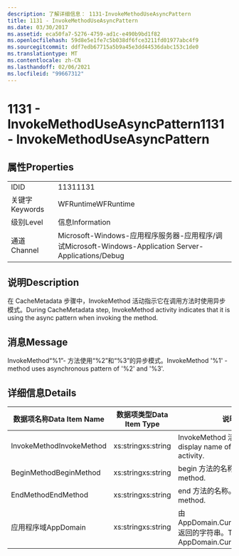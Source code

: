 ```yaml
---
description: 了解详细信息： 1131-InvokeMethodUseAsyncPattern
title: 1131 - InvokeMethodUseAsyncPattern
ms.date: 03/30/2017
ms.assetid: eca50fa7-5276-4759-ad1c-e490b9bd1f82
ms.openlocfilehash: 59d8e5e1fe7c5b038df6fce3211fd01977abc4f9
ms.sourcegitcommit: ddf7edb67715a5b9a45e3dd44536dabc153c1de0
ms.translationtype: MT
ms.contentlocale: zh-CN
ms.lasthandoff: 02/06/2021
ms.locfileid: "99667312"
---
```

# <a name="1131---invokemethoduseasyncpattern"></a><span data-ttu-id="83d63-103">1131 - InvokeMethodUseAsyncPattern</span><span class="sxs-lookup"><span data-stu-id="83d63-103">1131 - InvokeMethodUseAsyncPattern</span></span>

## <a name="properties"></a><span data-ttu-id="83d63-104">属性</span><span class="sxs-lookup"><span data-stu-id="83d63-104">Properties</span></span>  
  
|||  
|-|-|  
|<span data-ttu-id="83d63-105">ID</span><span class="sxs-lookup"><span data-stu-id="83d63-105">ID</span></span>|<span data-ttu-id="83d63-106">1131</span><span class="sxs-lookup"><span data-stu-id="83d63-106">1131</span></span>|  
|<span data-ttu-id="83d63-107">关键字</span><span class="sxs-lookup"><span data-stu-id="83d63-107">Keywords</span></span>|<span data-ttu-id="83d63-108">WFRuntime</span><span class="sxs-lookup"><span data-stu-id="83d63-108">WFRuntime</span></span>|  
|<span data-ttu-id="83d63-109">级别</span><span class="sxs-lookup"><span data-stu-id="83d63-109">Level</span></span>|<span data-ttu-id="83d63-110">信息</span><span class="sxs-lookup"><span data-stu-id="83d63-110">Information</span></span>|  
|<span data-ttu-id="83d63-111">通道</span><span class="sxs-lookup"><span data-stu-id="83d63-111">Channel</span></span>|<span data-ttu-id="83d63-112">Microsoft-Windows-应用程序服务器-应用程序/调试</span><span class="sxs-lookup"><span data-stu-id="83d63-112">Microsoft-Windows-Application Server-Applications/Debug</span></span>|  
  
## <a name="description"></a><span data-ttu-id="83d63-113">说明</span><span class="sxs-lookup"><span data-stu-id="83d63-113">Description</span></span>  

 <span data-ttu-id="83d63-114">在 CacheMetadata 步骤中，InvokeMethod 活动指示它在调用方法时使用异步模式。</span><span class="sxs-lookup"><span data-stu-id="83d63-114">During CacheMetadata step, InvokeMethod activity indicates that it is using the async pattern when invoking the method.</span></span>  
  
## <a name="message"></a><span data-ttu-id="83d63-115">消息</span><span class="sxs-lookup"><span data-stu-id="83d63-115">Message</span></span>  

 <span data-ttu-id="83d63-116">InvokeMethod“%1”- 方法使用“%2”和“%3”的异步模式。</span><span class="sxs-lookup"><span data-stu-id="83d63-116">InvokeMethod '%1' - method uses asynchronous pattern of '%2' and '%3'.</span></span>  
  
## <a name="details"></a><span data-ttu-id="83d63-117">详细信息</span><span class="sxs-lookup"><span data-stu-id="83d63-117">Details</span></span>  
  
|<span data-ttu-id="83d63-118">数据项名称</span><span class="sxs-lookup"><span data-stu-id="83d63-118">Data Item Name</span></span>|<span data-ttu-id="83d63-119">数据项类型</span><span class="sxs-lookup"><span data-stu-id="83d63-119">Data Item Type</span></span>|<span data-ttu-id="83d63-120">说明</span><span class="sxs-lookup"><span data-stu-id="83d63-120">Description</span></span>|  
|--------------------|--------------------|-----------------|  
|<span data-ttu-id="83d63-121">InvokeMethod</span><span class="sxs-lookup"><span data-stu-id="83d63-121">InvokeMethod</span></span>|<span data-ttu-id="83d63-122">xs:string</span><span class="sxs-lookup"><span data-stu-id="83d63-122">xs:string</span></span>|<span data-ttu-id="83d63-123">InvokeMethod 活动的显示名称。</span><span class="sxs-lookup"><span data-stu-id="83d63-123">The display name of the InvokeMethod activity.</span></span>|  
|<span data-ttu-id="83d63-124">BeginMethod</span><span class="sxs-lookup"><span data-stu-id="83d63-124">BeginMethod</span></span>|<span data-ttu-id="83d63-125">xs:string</span><span class="sxs-lookup"><span data-stu-id="83d63-125">xs:string</span></span>|<span data-ttu-id="83d63-126">begin 方法的名称。</span><span class="sxs-lookup"><span data-stu-id="83d63-126">The name of the begin method.</span></span>|  
|<span data-ttu-id="83d63-127">EndMethod</span><span class="sxs-lookup"><span data-stu-id="83d63-127">EndMethod</span></span>|<span data-ttu-id="83d63-128">xs:string</span><span class="sxs-lookup"><span data-stu-id="83d63-128">xs:string</span></span>|<span data-ttu-id="83d63-129">end 方法的名称。</span><span class="sxs-lookup"><span data-stu-id="83d63-129">The name of the end method.</span></span>|  
|<span data-ttu-id="83d63-130">应用程序域</span><span class="sxs-lookup"><span data-stu-id="83d63-130">AppDomain</span></span>|<span data-ttu-id="83d63-131">xs:string</span><span class="sxs-lookup"><span data-stu-id="83d63-131">xs:string</span></span>|<span data-ttu-id="83d63-132">由 AppDomain.CurrentDomain.FriendlyName 返回的字符串。</span><span class="sxs-lookup"><span data-stu-id="83d63-132">The string returned by AppDomain.CurrentDomain.FriendlyName.</span></span>|
